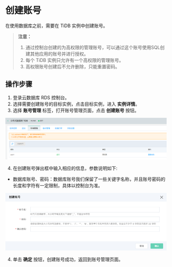 # 创建账号
在使用数据库之前，需要在 TiDB 实例中创建账号。 

> **注意：**
> 1. 通过控制台创建的为高权限的管理账号，可以通过这个账号使用SQL创建其他应用的账号并进行授权。
> 2. 每个 TiDB 实例只允许有一个高权限的管理账号。
> 3. 高权限账号创建后不允许删除，只能重置密码。

## 操作步骤 
1. 登录云数据库 RDS 控制台。
2. 选择需要创建账号的目标实例，点击目标实例，进入 **实例详情**。
3. 选择 **账号管理** 标签，打开账号管理页面，点击 **创建账号** 按钮。

![账号列表](../../../../../image/TiDB/account-list.png)

4. 在创建账号弹出框中输入相应的信息，参数说明如下:
- 数据库账号、密码：数据库账号我们保留了一些关键字名称，并且账号密码的长度和字符有一定限制，具体以控制台为准。

![创建账号](../../../../../image/TiDB/create-account.png)

4. 单击 **确定** 按钮，创建账号成功，返回到账号管理页面。

